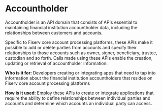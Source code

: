 # Accountholder

Accountholder is an API domain that consists of APIs essential to maintaining financial institution accountholder data, including the relationships between customers and accounts.
 
Specific to Fiserv core account processing platforms, these APIs make it possible to add or delete parties from accounts and specify their relationships to those accounts such as owner, signer, beneficiary, trustee, custodian and so forth. Calls made using these APIs enable the creation, updating or retrieval of accountholder information. 

**Who is it for:** Developers creating or integrating apps that need to tap into information about the financial institution accountholders that resides on Fiserv core account processing platforms

**How is it used:** Employ these APIs to create or integrate applications that require the ability to define relationships between individual parties and accounts and determine which accounts an individual party can access. 



